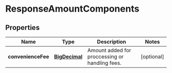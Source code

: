 
# ResponseAmountComponents

## Properties
Name | Type | Description | Notes
------------ | ------------- | ------------- | -------------
**convenienceFee** | [**BigDecimal**](BigDecimal.md) | Amount added for proccessing or handling fees. |  [optional]



